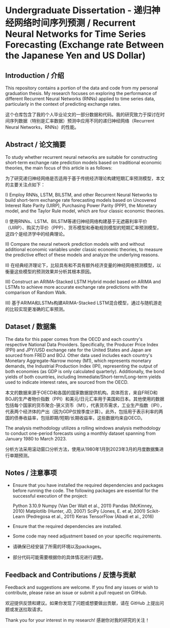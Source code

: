 # Undergraduate Dissertation - 递归神经网络时间序列预测 / Recurrent Neural Networks for Time Series Forecasting (Exchange rate Between the Japanese Yen and US Dollar)

## Introduction / 介绍

This repository contains a portion of the data and code from my personal graduation thesis. My research focuses on exploring the performance of different Recurrent Neural Networks (RNNs) applied to time series data, particularly in the context of predicting exchange rates.

这个仓库包含了我的个人毕业论文的一部分数据和代码。我的研究致力于探讨在时间序列数据（特别是汇率数据）预测中应用不同的递归神经网络（Recurrent Neural Networks，RNNs）的性能。

## Abstract / 论文摘要

To study whether recurrent neural networks are suitable for constructing short-term exchange rate prediction models based on traditional economic theories, the main focus of this article is as follows:

为了研究递归神经网络是否适用于基于传统经济理论构建短期汇率预测模型，本文的主要关注点如下：

I) Employ RNNs, LSTM, BILSTM, and other Recurrent Neural Networks to build short-term exchange rate forecasting models based on Uncovered Interest Rate Parity (UIRP), Purchasing Power Parity (PPP), the Monetary model, and the Taylor Rule model, which are four classic economic theories.

I) 使用RNNs、LSTM、BILSTM等递归神经网络构建基于无遮蔽利率平价（UIRP）、购买力平价（PPP）、货币模型和泰勒规则模型的短期汇率预测模型，这四个是经济学中的经典理论。

II) Compare the neural network prediction models with and without additional economic variables under classic economic theories, to measure the predictive effect of these models and analyze the underlying reasons.

II) 在经典经济理论下，比较具有和不具有额外经济变量的神经网络预测模型，以衡量这些模型的预测效果并分析其根本原因。

III) Construct an ARIMA-Stacked LSTM Hybrid model based on ARIMA and LSTMs to achieve more accurate exchange rate predictions with the comparison of Random Walk.

III) 基于ARIMA和LSTMs构建ARIMA-Stacked LSTM混合模型，通过与随机游走的比较实现更准确的汇率预测。

## Dataset / 数据集

The data for this paper comes from the OECD and each country's respective National Data Providers. Specifically, the Producer Price Index (PPI) and JPY/USD exchange rate for the United States and Japan are sourced from FRED and BOJ. Other data used includes each country's Monetary Aggregate-Narrow money (M1), which represents monetary demands, the Industrial Production Index (IPI), representing the output of both economies (as GDP is only calculated quarterly). Additionally, the bond yields of both countries, including Immediate/Short-term/Long-term yields used to indicate interest rates, are sourced from the OECD.

本文的数据来源于OECD和各国的国家数据提供机构。具体而言，来自FRED和BOJ的生产者物价指数（PPI）和美元/日元汇率用于美国和日本。其他使用的数据包括每个国家的货币聚合-狭义货币（M1），代表货币需求，工业生产指数（IPI），代表两个经济体的产出（因为GDP仅按季度计算）。此外，包括用于表示利率的两国的债券收益率，包括即期/短期/长期收益率，这些数据均来自OECD。

The analysis methodology utilizes a rolling windows analysis methodology to conduct one-period forecasts using a monthly dataset spanning from January 1980 to March 2023.

分析方法采用滚动窗口分析方法，使用从1980年1月到2023年3月的月度数据集进行单期预测。



## Notes / 注意事项

- Ensure that you have installed the required dependencies and packages before running the code. The following packages are essential for the successful execution of the project:

  Python 3.10.9
  Numpy (Van Der Walt et al., 2011)
  Pandas (McKinney, 2010)
  Matplotlib (Hunter, JD, 2007)
  SciPy (Jones, E. et al, 2001)
  Scikit-Learn (Pedregosa et al., 2011)
  Keras
  TensorFlow (Abadi et al., 2016)
- Ensure that the required dependencies are installed.
- Some code may need adjustment based on your specific requirements.

- 请确保已经安装了所需的环境以及packages。
- 部分代码可能需要根据你的具体情况进行调整。

## Feedback and Contributions / 反馈与贡献

Feedback and suggestions are welcome. If you find any issues or wish to contribute, please raise an issue or submit a pull request on GitHub.

欢迎提供反馈和建议。如果你发现了问题或想要做出贡献，请在 GitHub 上提出问题或发送拉取请求。

Thank you for your interest in my research! 感谢你对我的研究的关注！
